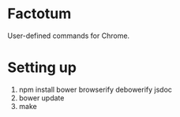 Factotum
========

User-defined commands for Chrome.


Setting up
==========

1. npm install bower browserify debowerify jsdoc
2. bower update
3. make
